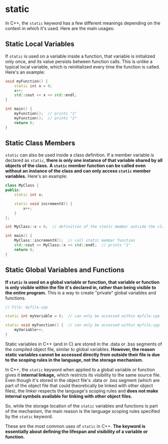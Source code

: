 # static

In C++, the `static` keyword has a few different meanings depending on the context in which it's used. Here are the main usages:

## **Static Local Variables**

If `static` is used on a variable inside a function, that variable is initialized only once, and its value persists between function calls. This is unlike a typical local variable, which is reinitialized every time the function is called. Here's an example:

```cpp
void myFunction() {
    static int x = 0;
    x++;
    std::cout << x << std::endl;
}

int main() {
    myFunction();  // prints "1"
    myFunction();  // prints "2"
    return 0;
}
```

## **Static Class Members** 

`static` can also be used inside a class definition. If a member variable is declared as `static`, **there is only one instance of that variable shared by all objects of the class.** **A `static` member function can be called even without an instance of the class and can only access `static` member variables.** Here's an example:

```cpp
class MyClass {
public:
    static int x;

    static void incrementX() {
        x++;
    }
};

int MyClass::x = 0;  // definition of the static member outside the class

int main() {
    MyClass::incrementX();  // call static member function
    std::cout << MyClass::x << std::endl;  // prints "1"
    return 0;
}
```

## **Static Global Variables and Functions** 

**If `static` is used on a global variable or function, that variable or function is only visible within the file it's declared in, rather than being visible to the entire program.** This is a way to create "private" global variables and functions.

```cpp
// File: myfile.cpp

static int myVariable = 0;  // can only be accessed within myfile.cpp

static void myFunction() {  // can only be accessed within myfile.cpp
    myVariable++;
}
```

Static variables in C++ (and in C) are stored in the .data or .bss segments of the compiled object file, similar to global variables. **However, the reason static variables cannot be accessed directly from outside their file is due to the scoping rules in the language, not the storage mechanism.**

In C++, the `static` keyword when applied to a global variable or function gives it **internal linkage,** which restricts its visibility to the same source file. Even though it's stored in the object file's .data or .bss segment (which are part of the object file that could theoretically be linked with other object files), the linker respects the language's scoping rules and **does not make internal symbols available for linking with other object files.**

So, while the storage location of the `static` variables and functions is part of the mechanism, the main reason is the language scoping rules specified by the `static` keyword.



These are the most common uses of `static` in C++. **The keyword is essentially about defining the lifespan and visibility of a variable or function.**